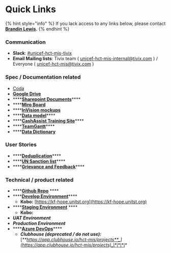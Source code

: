 # Quick Links

{% hint style="info" %}
If you lack access to any links below, please contact [**Brandin Lewis**](introduction/team/)**.**
{% endhint %}

### Communication

* **Slack**: [\#unicef-hct-mis-tivix](https://app.slack.com/client/T025EUUSK/CMSM0S7BN)
* **Email Mailing lists**: Tivix team \( [unicef-hct-mis-internal@tivix.com](mailto:unicef-hct-mis-internal@tivix.com) \) / Everyone \( [unicef-hct-mis@tivix.com](mailto:unicef-hct-mis@tivix.com) \)

### Spec / Documentation related
* [Coda](https://coda.io/d/UNICEF-HOPE_doYjmovwxX5)
* [**Google Drive**](https://drive.google.com/drive/u/0/folders/1ECFUsb82eF983KMlcyf0onANl3bs03jK)
* \*\*\*\*[**Sharepoint Documents**](https://unicef.sharepoint.com/teams/EMOPS-HCT-MIS)\*\*\*\*
* \*\*\*\*[**Miro Board**](https://miro.com/app/board/o9J_kwmUdPU=/) 
* \*\*\*\*[**InVision mockups**](https://tivix.invisionapp.com/share/5BUN5DOZ6WD) 
* \*\*\*\*[**Data model**](https://www.lucidchart.com/documents/edit/3b49d149-829d-4d96-9592-db64a516ae9c/0_0?shared=true)\*\*\*\*
* \*\*\*\*[**CashAssist Training Site**](http://cashassist-trn.unhcr.org/)\*\*\*\*
* \*\*\*\*[**TeamGantt**](https://prod.teamgantt.com/gantt/schedule/?ids=1794245&public_keys=O5dlvTv5qm0V&zoom=d100&font_size=12&estimated_hours=0&assigned_resources=0&percent_complete=0&documents=0&comments=0&col_width=355&hide_header_tabs=0&menu_view=1&resource_filter=1&name_in_bar=0&name_next_to_bar=0&resource_names=1&resource_hours=1#user=&company=&custom=&date_filter=&hide_completed=false&color_filter=)\*\*\*\*
* \*\*\*\*[**Data Dictionary**](https://unicef.sharepoint.com/:x:/r/teams/EMOPS-HCT-MIS/DocumentLibrary2/Overarching%20Documentation/Requirements/Data%20Dictionary.xlsx?d=w41de76b5566c42c9b96533d8ed4fbc4f&csf=1&e=9u97LV) 

### User Stories

* \*\*\*\*[**Deduplication**](https://docs.google.com/document/d/1GLvUzV4CnUy7SDzsMccoj2ZtL_vcMHB4cyi5_7vgeLU/edit)\*\*\*\*
* \*\*\*\*[**UN Sanction list**](https://docs.google.com/document/d/1NHudUBQjFYfDN9zshpW7ufYRKgV16woJ/edit)\*\*\*\*
* \*\*\*\*[**Grievance and Feedback**](https://docs.google.com/document/d/1OsQm41uCCO_Ah_jAoUtIBztoCjcLdFRvgY6ophXSJ5k/edit)\*\*\*\*

### Technical / product related

* \*\*\*\*[**Github Repo**](https://github.com/unicef/hct-mis) ****
* \*\*\*\*[**Develop Environment**](https://dev-hct.unitst.org/)\*\*\*\*
  * **Kobo:** [https://kf-hope.unitst.org](https://kf-hope.unitst.org)
* \*\*\*\*[**Staging Environment**](https://stg-hct.unitst.org/) ****
  * **Kobo:** 
* _**UAT Environment**_
* _**Production Environment**_
* \*\*\*\*[**Azure DevOps**](https://unicef.visualstudio.com/ICTD-HCT%20IMS)\*\*\*\*
  * _**Clubhouse \(deprecated / do not use\):**_ [_**https://app.clubhouse.io/hct-mis/projects**_](https://app.clubhouse.io/hct-mis/projects)_\*\*\*\*_



